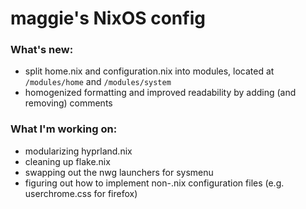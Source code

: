 # maggie's NixOS config

### What's new:
- split home.nix and configuration.nix into modules, located at `/modules/home` and `/modules/system`
- homogenized formatting and improved readability by adding (and removing) comments

### What I'm working on:
- modularizing hyprland.nix
- cleaning up flake.nix
- swapping out the nwg launchers for sysmenu
- figuring out how to implement non-.nix configuration files (e.g. userchrome.css for firefox)